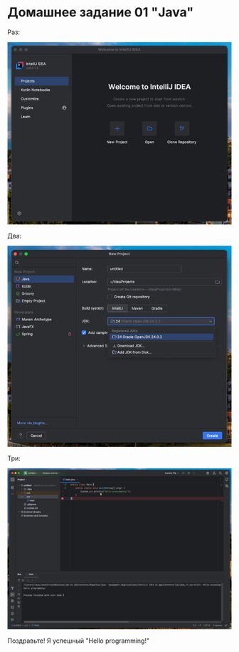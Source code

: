 
# Домашнее задание 01 "Java"

Раз:

![](01.png)

Два:

![](02.png)

Три:

![](03.png)

Поздравьте! Я успешный "Hello programming!"
